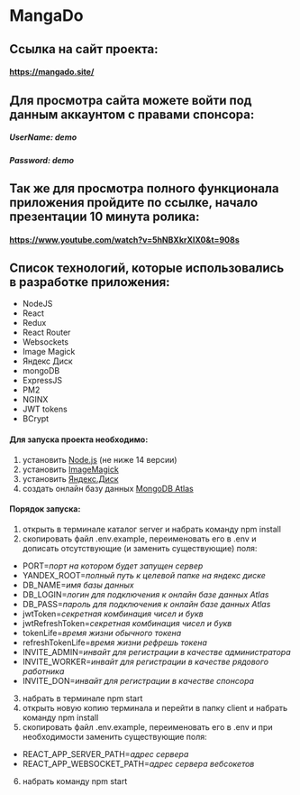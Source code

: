 # MangaDo

## Ссылка на сайт проекта: 
#### https://mangado.site/

## Для просмотра сайта можете войти под данным аккаунтом с правами спонсора: 
##### UserName: demo <br/>
##### Password: demo

## Так же для просмотра полного функционала приложения пройдите по ссылке, начало презентации 10 минута ролика: 
#### https://www.youtube.com/watch?v=5hNBXkrXIX0&t=908s

## Список технологий, которые использовались в разработке приложения: 
* NodeJS
* React
* Redux
* React Router
* Websockets
* Image Magick
* Яндекс Диск
* mongoDB
* ExpressJS
* PM2
* NGINX
* JWT tokens
* BCrypt

[Example]: http://example.com/

#### Для запуска проекта необходимо:
1. установить [Node.js](https://nodejs.org/en/download/) (не ниже 14 версии)
2. установить [ImageMagick](https://imagemagick.org/script/download.php)
3. установить [Яндекс.Диск](https://disk.yandex.ru/download)
4. создать онлайн базу данных [MongoDB Atlas](https://www.mongodb.com/cloud/atlas)

#### Порядок запуска:
1. открыть в терминале каталог server и набрать команду npm install
2. скопировать файл .env.example, переименовать его в .env и дописать отсутствующие (и заменить существующие) поля:
  - PORT=*порт на котором будет запущен сервер*
  - YANDEX_ROOT=*полный путь к целевой папке на яндекс диске*
  - DB_NAME=*имя базы данных*
  - DB_LOGIN=*логин для подключения к онлайн базе данных Atlas*
  - DB_PASS=*пароль для подключения к онлайн базе данных Atlas*
  - jwtToken=*секретная комбинация чисел и букв*
  - jwtRefreshToken=*секретная комбинация чисел и букв*
  - tokenLife=*время жизни обычного токена*
  - refreshTokenLife=*время жизни рефрешь токена*
  - INVITE_ADMIN=*инвайт для регистрации в качестве администратора*
  - INVITE_WORKER=*инвайт для регистрации в качестве рядового работника*
  - INVITE_DON=*инвайт для регистрации в качестве спонсора*
3. набрать в терминале npm start
4. открыть новую копию терминала и перейти в папку client и набрать команду npm install
5. скопировать файл .env.example, переименовать его в .env и при необходимости заменить существующие поля:
  - REACT_APP_SERVER_PATH=*адрес сервера*
  - REACT_APP_WEBSOCKET_PATH=*адрес сервера вебсокетов*
6. набрать команду npm start
